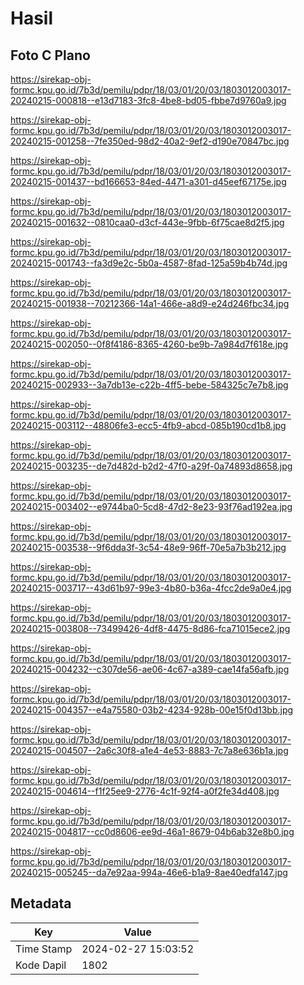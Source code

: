 # Hasil

## Foto C Plano

https://sirekap-obj-formc.kpu.go.id/7b3d/pemilu/pdpr/18/03/01/20/03/1803012003017-20240215-000818--e13d7183-3fc8-4be8-bd05-fbbe7d9760a9.jpg

https://sirekap-obj-formc.kpu.go.id/7b3d/pemilu/pdpr/18/03/01/20/03/1803012003017-20240215-001258--7fe350ed-98d2-40a2-9ef2-d190e70847bc.jpg

https://sirekap-obj-formc.kpu.go.id/7b3d/pemilu/pdpr/18/03/01/20/03/1803012003017-20240215-001437--bd166653-84ed-4471-a301-d45eef67175e.jpg

https://sirekap-obj-formc.kpu.go.id/7b3d/pemilu/pdpr/18/03/01/20/03/1803012003017-20240215-001632--0810caa0-d3cf-443e-9fbb-6f75cae8d2f5.jpg

https://sirekap-obj-formc.kpu.go.id/7b3d/pemilu/pdpr/18/03/01/20/03/1803012003017-20240215-001743--fa3d9e2c-5b0a-4587-8fad-125a59b4b74d.jpg

https://sirekap-obj-formc.kpu.go.id/7b3d/pemilu/pdpr/18/03/01/20/03/1803012003017-20240215-001938--70212366-14a1-466e-a8d9-e24d246fbc34.jpg

https://sirekap-obj-formc.kpu.go.id/7b3d/pemilu/pdpr/18/03/01/20/03/1803012003017-20240215-002050--0f8f4186-8365-4260-be9b-7a984d7f618e.jpg

https://sirekap-obj-formc.kpu.go.id/7b3d/pemilu/pdpr/18/03/01/20/03/1803012003017-20240215-002933--3a7db13e-c22b-4ff5-bebe-584325c7e7b8.jpg

https://sirekap-obj-formc.kpu.go.id/7b3d/pemilu/pdpr/18/03/01/20/03/1803012003017-20240215-003112--48806fe3-ecc5-4fb9-abcd-085b190cd1b8.jpg

https://sirekap-obj-formc.kpu.go.id/7b3d/pemilu/pdpr/18/03/01/20/03/1803012003017-20240215-003235--de7d482d-b2d2-47f0-a29f-0a74893d8658.jpg

https://sirekap-obj-formc.kpu.go.id/7b3d/pemilu/pdpr/18/03/01/20/03/1803012003017-20240215-003402--e9744ba0-5cd8-47d2-8e23-93f76ad192ea.jpg

https://sirekap-obj-formc.kpu.go.id/7b3d/pemilu/pdpr/18/03/01/20/03/1803012003017-20240215-003538--9f6dda3f-3c54-48e9-96ff-70e5a7b3b212.jpg

https://sirekap-obj-formc.kpu.go.id/7b3d/pemilu/pdpr/18/03/01/20/03/1803012003017-20240215-003717--43d61b97-99e3-4b80-b36a-4fcc2de9a0e4.jpg

https://sirekap-obj-formc.kpu.go.id/7b3d/pemilu/pdpr/18/03/01/20/03/1803012003017-20240215-003808--73499426-4df8-4475-8d86-fca71015ece2.jpg

https://sirekap-obj-formc.kpu.go.id/7b3d/pemilu/pdpr/18/03/01/20/03/1803012003017-20240215-004232--c307de56-ae06-4c67-a389-cae14fa56afb.jpg

https://sirekap-obj-formc.kpu.go.id/7b3d/pemilu/pdpr/18/03/01/20/03/1803012003017-20240215-004357--e4a75580-03b2-4234-928b-00e15f0d13bb.jpg

https://sirekap-obj-formc.kpu.go.id/7b3d/pemilu/pdpr/18/03/01/20/03/1803012003017-20240215-004507--2a6c30f8-a1e4-4e53-8883-7c7a8e636b1a.jpg

https://sirekap-obj-formc.kpu.go.id/7b3d/pemilu/pdpr/18/03/01/20/03/1803012003017-20240215-004614--f1f25ee9-2776-4c1f-92f4-a0f2fe34d408.jpg

https://sirekap-obj-formc.kpu.go.id/7b3d/pemilu/pdpr/18/03/01/20/03/1803012003017-20240215-004817--cc0d8606-ee9d-46a1-8679-04b6ab32e8b0.jpg

https://sirekap-obj-formc.kpu.go.id/7b3d/pemilu/pdpr/18/03/01/20/03/1803012003017-20240215-005245--da7e92aa-994a-46e6-b1a9-8ae40edfa147.jpg


## Metadata

| Key        | Value               |
| ---------- | ------------------- |
| Time Stamp | 2024-02-27 15:03:52 |
| Kode Dapil | 1802                |



